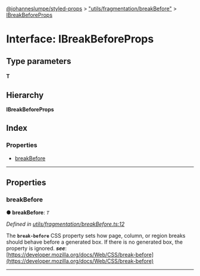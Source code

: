 [@johanneslumpe/styled-props](../README.md) > ["utils/fragmentation/breakBefore"](../modules/_utils_fragmentation_breakbefore_.md) > [IBreakBeforeProps](../interfaces/_utils_fragmentation_breakbefore_.ibreakbeforeprops.md)

# Interface: IBreakBeforeProps

## Type parameters
#### T 
## Hierarchy

**IBreakBeforeProps**

## Index

### Properties

* [breakBefore](_utils_fragmentation_breakbefore_.ibreakbeforeprops.md#breakbefore)

---

## Properties

<a id="breakbefore"></a>

###  breakBefore

**● breakBefore**: *`T`*

*Defined in [utils/fragmentation/breakBefore.ts:12](https://github.com/johanneslumpe/styled-props/blob/3abf398/src/utils/fragmentation/breakBefore.ts#L12)*

The **`break-before`** CSS property sets how page, column, or region breaks should behave before a generated box. If there is no generated box, the property is ignored.
*__see__*: [https://developer.mozilla.org/docs/Web/CSS/break-before](https://developer.mozilla.org/docs/Web/CSS/break-before)

___

